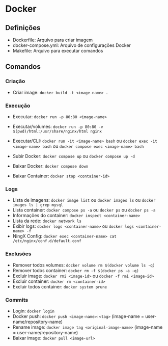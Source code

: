 # Docker

## Definições
- Dockerfile: Arquivo para criar imagem
- docker-compose.yml: Arquivo de configurações Docker
- Makefile: Arquivo para executar comandos

## Comandos

### Criação
- Criar image: `docker build -t <image-name> .`

### Execução
- Executar: `docker run -p 80:80 <image-name>`
- Executar/volumes: `docker run -p 80:80 -v $(pwd)/html:/usr/share/nginx/html nginx`
- Executar/CLI: `docker run -it <image-name> bash` ou `docker exec -it <image-name> bash` ou `docker compose exec <image-name> bash`

- Subir Docker: `docker compose up` ou `docker compose up -d`
- Baixar Docker: `docker compose down`
- Baixar Container: `docker stop <container-id>`

### Logs
- Lista de imagens: `docker image list` ou `docker images ls` ou `docker images ls | grep mysql`
- Lista container: `docker compose ps -a` ou `docker ps` ou `docker ps -a`
- Informações do container: `docker inspect <container-name>`
- Lista da rede: `docker network ls`
- Exibir logs: `docker logs <container-name>` ou `docker logs <container-name> -f`
- NingX Config: `docker exec <container-name> cat /etc/nginx/conf.d/default.conf`

### Exclusões
- Remover todos volumes: `docker volume rm $(docker volume ls -q)`
- Remover todos container: `docker rm -f $(docker ps -a -q)`
- Excluir image: `docker rmi <image-id>` ou `docker -f rmi <image-id>`
- Excluir container: `docker rm <container-id>`
- Excluir todos container: `docker system prune`

### Commits
- Login: `docker login`
- Docker push: `docker push <image-name>:<tag>` (image-name = user-name/repository-name)
- Rename image: `docker image tag <original-image-name>` (image-name = user-name/repository-name)
- Baixar image: `docker pull <image-url>`
